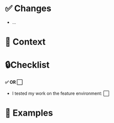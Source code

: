 # ✅ Changes

<!-- Use prefixes: **chore**, **docs**, **feat**, **fix**, **refactor**, **style** or **test** -->

- ...

# 🌄 Context

<!-- Provide more context around why this pull requests was created -->

# 🔒Checklist

#### ✅ OR ⬜

- I tested my work on the feature environment: ⬜

# 💅 Examples

<!-- Give examples or screenshots detailing the new behaviors of the application -->
